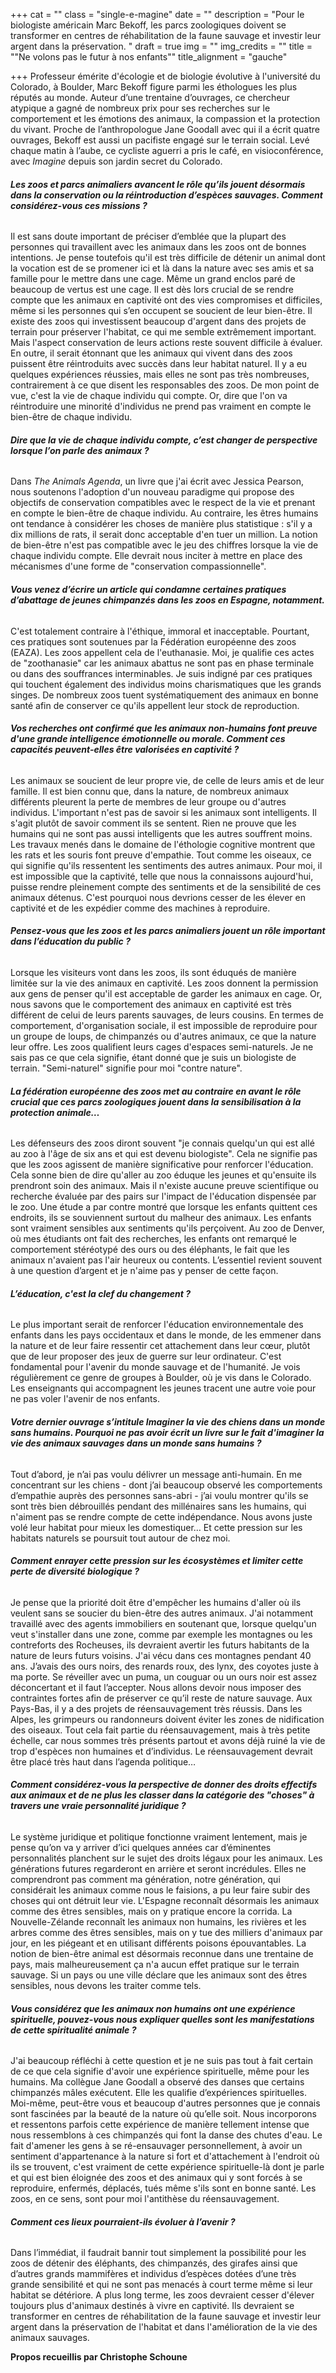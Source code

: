 +++
cat = ""
class = "single-e-magine"
date = ""
description = "Pour le biologiste américain Marc Bekoff, les parcs zoologiques doivent se transformer en centres de réhabilitation de la faune sauvage et investir leur argent dans la préservation. "
draft = true
img = ""
img_credits = ""
title = "\"Ne volons pas le futur à nos enfants\""
title_alignment = "gauche"

+++
Professeur émérite d'écologie et de biologie évolutive à l'université du Colorado, à Boulder, Marc Bekoff figure parmi les éthologues les plus réputés au monde. Auteur d’une trentaine d’ouvrages, ce chercheur atypique a gagné de nombreux prix pour ses recherches sur le comportement et les émotions des animaux, la compassion et la protection du vivant. Proche de l’anthropologue Jane Goodall avec qui il a écrit quatre ouvrages, Bekoff est aussi un pacifiste engagé sur le terrain social. Levé chaque matin à l’aube, ce cycliste aguerri a pris le café, en visioconférence, avec _Imagine_ depuis son jardin secret du Colorado.

###### **Les zoos et parcs animaliers avancent le rôle qu’ils jouent désormais dans la conservation ou la réintroduction d’espèces sauvages. Comment considérez-vous ces missions ?**

Il est sans doute important de préciser d’emblée que la plupart des personnes qui travaillent avec les animaux dans les zoos ont de bonnes intentions. Je pense toutefois qu'il est très difficile de détenir un animal dont la vocation est de se promener ici et là dans la nature avec ses amis et sa famille pour le mettre dans une cage. Même un grand enclos paré de beaucoup de vertus est une cage. Il est dès lors crucial de se rendre compte que les animaux en captivité ont des vies compromises et difficiles, même si les personnes qui s’en occupent se soucient de leur bien-être. Il existe des zoos qui investissent beaucoup d'argent dans des projets de terrain pour préserver l'habitat, ce qui me semble extrêmement important. Mais l'aspect conservation de leurs actions reste souvent difficile à évaluer. En outre, il serait étonnant que les animaux qui vivent dans des zoos puissent être réintroduits avec succès dans leur habitat naturel. Il y a eu quelques expériences réussies, mais elles ne sont pas très nombreuses, contrairement à ce que disent les responsables des zoos. De mon point de vue, c'est la vie de chaque individu qui compte. Or, dire que l'on va réintroduire une minorité d'individus ne prend pas vraiment en compte le bien-être de chaque individu.

###### **Dire que la vie de chaque individu compte, c’est changer de perspective lorsque l’on parle des animaux ?**

Dans _The Animals Agenda_, un livre que j'ai écrit avec Jessica Pearson, nous soutenons l'adoption d'un nouveau paradigme qui propose des objectifs de conservation compatibles avec le respect de la vie et prenant en compte le bien-être de chaque individu. Au contraire, les êtres humains ont tendance à considérer les choses de manière plus statistique : s'il y a dix millions de rats, il serait donc acceptable d'en tuer un million. La notion de bien-être n'est pas compatible avec le jeu des chiffres lorsque la vie de chaque individu compte. Elle devrait nous inciter à mettre en place des mécanismes d'une forme de "conservation compassionnelle".

###### **Vous venez d’écrire un article qui condamne certaines pratiques d’abattage de jeunes chimpanzés dans les zoos en Espagne, notamment.**

C'est totalement contraire à l'éthique, immoral et inacceptable. Pourtant, ces pratiques sont soutenues par la Fédération européenne des zoos (EAZA). Les zoos appellent cela de l'euthanasie. Moi, je qualifie ces actes de "zoothanasie" car les animaux abattus ne sont pas en phase terminale ou dans des souffrances interminables. Je suis indigné par ces pratiques qui touchent également des individus moins charismatiques que les grands singes. De nombreux zoos tuent systématiquement des animaux en bonne santé afin de conserver ce qu'ils appellent leur stock de reproduction.

###### **Vos recherches ont confirmé que les animaux non-humains font preuve d'une grande intelligence émotionnelle ou morale. Comment ces capacités peuvent-elles être valorisées en captivité ?**

Les animaux se soucient de leur propre vie, de celle de leurs amis et de leur famille. Il est bien connu que, dans la nature, de nombreux animaux différents pleurent la perte de membres de leur groupe ou d'autres individus. L'important n'est pas de savoir si les animaux sont intelligents. Il s'agit plutôt de savoir comment ils se sentent. Rien ne prouve que les humains qui ne sont pas aussi intelligents que les autres souffrent moins. Les travaux menés dans le domaine de l'éthologie cognitive montrent que les rats et les souris font preuve d'empathie. Tout comme les oiseaux, ce qui signifie qu'ils ressentent les sentiments des autres animaux. Pour moi, il est impossible que la captivité, telle que nous la connaissons aujourd'hui, puisse rendre pleinement compte des sentiments et de la sensibilité de ces animaux détenus. C'est pourquoi nous devrions cesser de les élever en captivité et de les expédier comme des machines à reproduire.

###### **Pensez-vous que les zoos et les parcs animaliers jouent un rôle important dans l’éducation du public ?**

Lorsque les visiteurs vont dans les zoos, ils sont éduqués de manière limitée sur la vie des animaux en captivité. Les zoos donnent la permission aux gens de penser qu'il est acceptable de garder les animaux en cage. Or, nous savons que le comportement des animaux en captivité est très différent de celui de leurs parents sauvages, de leurs cousins. En termes de comportement, d'organisation sociale, il est impossible de reproduire pour un groupe de loups, de chimpanzés ou d'autres animaux, ce que la nature leur offre. Les zoos qualifient leurs cages d'espaces semi-naturels. Je ne sais pas ce que cela signifie, étant donné que je suis un biologiste de terrain. "Semi-naturel" signifie pour moi "contre nature".

###### **La fédération européenne des zoos met au contraire en avant le rôle crucial que ces parcs zoologiques jouent dans la sensibilisation à la protection animale…**

Les défenseurs des zoos diront souvent "je connais quelqu'un qui est allé au zoo à l'âge de six ans et qui est devenu biologiste". Cela ne signifie pas que les zoos agissent de manière significative pour renforcer l'éducation. Cela sonne bien de dire qu'aller au zoo éduque les jeunes et qu'ensuite ils prendront soin des animaux. Mais il n'existe aucune preuve scientifique ou recherche évaluée par des pairs sur l'impact de l'éducation dispensée par le zoo. Une étude a par contre montré que lorsque les enfants quittent ces endroits, ils se souviennent surtout du malheur des animaux. Les enfants sont vraiment sensibles aux sentiments qu'ils perçoivent. Au zoo de Denver, où mes étudiants ont fait des recherches, les enfants ont remarqué le comportement stéréotypé des ours ou des éléphants, le fait que les animaux n'avaient pas l'air heureux ou contents. L’essentiel revient souvent à une question d’argent et je n'aime pas y penser de cette façon.

###### **L’éducation, c'est la clef du changement ?**

Le plus important serait de renforcer l'éducation environnementale des enfants dans les pays occidentaux et dans le monde, de les emmener dans la nature et de leur faire ressentir cet attachement dans leur cœur, plutôt que de leur proposer des jeux de guerre sur leur ordinateur. C'est fondamental pour l'avenir du monde sauvage et de l'humanité. Je vois régulièrement ce genre de groupes à Boulder, où je vis dans le Colorado. Les enseignants qui accompagnent les jeunes tracent une autre voie pour ne pas voler l'avenir de nos enfants.

###### **Votre dernier ouvrage s’intitule _Imaginer la vie des chiens dans un monde sans humains_. Pourquoi ne pas avoir écrit un livre sur le fait d'imaginer la vie des animaux sauvages dans un monde sans humains ?**

Tout d’abord, je n’ai pas voulu délivrer un message anti-humain. En me concentrant sur les chiens - dont j’ai beaucoup observé les comportements d’empathie auprès des personnes sans-abri - j’ai voulu montrer qu'ils se sont très bien débrouillés pendant des millénaires sans les humains, qui n'aiment pas se rendre compte de cette indépendance. Nous avons juste volé leur habitat pour mieux les domestiquer… Et cette pression sur les habitats naturels se poursuit tout autour de chez moi.

###### **Comment enrayer cette pression sur les écosystèmes et limiter cette perte de diversité biologique ?**

Je pense que la priorité doit être d'empêcher les humains d'aller où ils veulent sans se soucier du bien-être des autres animaux. J'ai notamment travaillé avec des agents immobiliers en soutenant que, lorsque quelqu'un veut s'installer dans une zone, comme par exemple les montagnes ou les contreforts des Rocheuses, ils devraient avertir les futurs habitants de la nature de leurs futurs voisins. J'ai vécu dans ces montagnes pendant 40 ans. J’avais des ours noirs, des renards roux, des lynx, des coyotes juste à ma porte. Se réveiller avec un puma, un couguar ou un ours noir est assez déconcertant et il faut l’accepter. Nous allons devoir nous imposer des contraintes fortes afin de préserver ce qu’il reste de nature sauvage. Aux Pays-Bas, il y a des projets de réensauvagement très réussis. Dans les Alpes, les grimpeurs ou randonneurs doivent éviter les zones de nidification des oiseaux. Tout cela fait partie du réensauvagement, mais à très petite échelle, car nous sommes très présents partout et avons déjà ruiné la vie de trop d'espèces non humaines et d’individus. Le réensauvagement devrait être placé très haut dans l’agenda politique…

###### **Comment considérez-vous la perspective de donner des droits effectifs aux animaux et de ne plus les classer dans la catégorie des "choses" à travers une vraie personnalité juridique ?**

Le système juridique et politique fonctionne vraiment lentement, mais je pense qu’on va y arriver d’ici quelques années car d’éminentes personnalités planchent sur le sujet des droits légaux pour les animaux. Les générations futures regarderont en arrière et seront incrédules. Elles ne comprendront pas comment ma génération, notre génération, qui considérait les animaux comme nous le faisions, a pu leur faire subir des choses qui ont détruit leur vie. L'Espagne reconnaît désormais les animaux comme des êtres sensibles, mais on y pratique encore la corrida. La Nouvelle-Zélande reconnaît les animaux non humains, les rivières et les arbres comme des êtres sensibles, mais on y tue des milliers d'animaux par jour, en les piégeant et en utilisant différents poisons épouvantables. La notion de bien-être animal est désormais reconnue dans une trentaine de pays, mais malheureusement ça n'a aucun effet pratique sur le terrain sauvage. Si un pays ou une ville déclare que les animaux sont des êtres sensibles, nous devons les traiter comme tels.

###### **Vous considérez que les animaux non humains ont une expérience spirituelle, pouvez-vous nous expliquer quelles sont les manifestations de cette spiritualité animale ?**

J'ai beaucoup réfléchi à cette question et je ne suis pas tout à fait certain de ce que cela signifie d'avoir une expérience spirituelle, même pour les humains. Ma collègue Jane Goodall a observé des danses que certains chimpanzés mâles exécutent. Elle les qualifie d’expériences spirituelles. Moi-même, peut-être vous et beaucoup d'autres personnes que je connais sont fascinées par la beauté de la nature où qu’elle soit. Nous incorporons et ressentons parfois cette expérience de manière tellement intense que nous ressemblons à ces chimpanzés qui font la danse des chutes d'eau. Le fait d'amener les gens à se ré-ensauvager personnellement, à avoir un sentiment d'appartenance à la nature si fort et d'attachement à l'endroit où ils se trouvent, c'est vraiment de cette expérience spirituelle-là dont je parle et qui est bien éloignée des zoos et des animaux qui y sont forcés à se reproduire, enfermés, déplacés, tués même s'ils sont en bonne santé. Les zoos, en ce sens, sont pour moi l'antithèse du réensauvagement.

###### **Comment ces lieux pourraient-ils évoluer à l’avenir ?**

Dans l’immédiat, il faudrait bannir tout simplement la possibilité pour les zoos de détenir des éléphants, des chimpanzés, des girafes ainsi que d’autres grands mammifères et individus d’espèces dotées d’une très grande sensibilité et qui ne sont pas menacés à court terme même si leur habitat se détériore. A plus long terme, les zoos devraient cesser d'élever toujours plus d'animaux destinés à vivre en captivité. Ils devraient se transformer en centres de réhabilitation de la faune sauvage et investir leur argent dans la préservation de l'habitat et dans l'amélioration de la vie des animaux sauvages.

**Propos recueillis par Christophe Schoune**